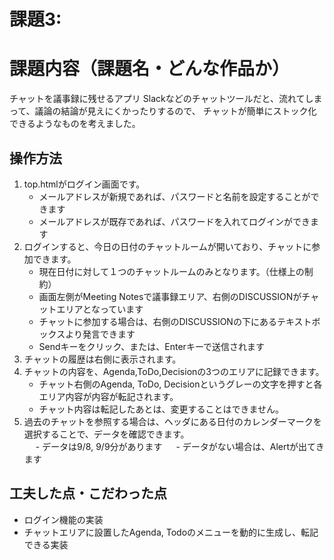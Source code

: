 # 課題3:
# 課題内容（課題名・どんな作品か）
 チャットを議事録に残せるアプリ
 Slackなどのチャットツールだと、流れてしまって、議論の結論が見えにくかったりするので、
 チャットが簡単にストック化できるようなものを考えました。
 ## 操作方法
 1. top.htmlがログイン画面です。
    - メールアドレスが新規であれば、パスワードと名前を設定することができます
    - メールアドレスが既存であれば、パスワードを入れてログインができます
 2. ログインすると、今日の日付のチャットルームが開いており、チャットに参加できます。
    - 現在日付に対して１つのチャットルームのみとなります。（仕様上の制約）
    - 画面左側がMeeting Notesで議事録エリア、右側のDISCUSSIONがチャットエリアとなっています
    - チャットに参加する場合は、右側のDISCUSSIONの下にあるテキストボックスより発言できます
    - Sendキーをクリック、または、Enterキーで送信されます
 3. チャットの履歴は右側に表示されます。<br>
 4. チャットの内容を、Agenda,ToDo,Decisionの3つのエリアに記録できます。<br>
    - チャット右側のAgenda, ToDo, Decisionというグレーの文字を押すと各エリア内容が内容が転記されます。　<br>
    - チャット内容は転記したあとは、変更することはできません。<br>
 5. 過去のチャットを参照する場合は、ヘッダにある日付のカレンダーマークを選択することで、データを確認できます。　<br>
 　  - データは9/8, 9/9分があります 
 　  - データがない場合は、Alertが出てきます 

## 工夫した点・こだわった点
- ログイン機能の実装 <br>
- チャットエリアに設置したAgenda, Todoのメニューを動的に生成し、転記できる実装<br>

